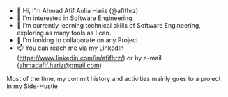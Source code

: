 - 👋 Hi, I’m Ahmad Afif Aulia Hariz (@afifhrz)
- 👀 I’m interested in Software Engineering
- 🌱 I’m currently learning technical skills of Software Engineering, exploring as many tools as I can.
- 💞️ I’m looking to collaborate on any Project
- 📫 You can reach me via my LinkedIn (https://www.linkedin.com/in/afifhrz/) or by e-mail (ahmadafif.hariz@gmail.com)

Most of the time, my commit history and activities mainly goes to a project in my Side-Hustle
<!---
afifhrz/afifhrz is a ✨ special ✨ repository because its `README.md` (this file) appears on your GitHub profile.
You can click the Preview link to take a look at your changes.
--->

